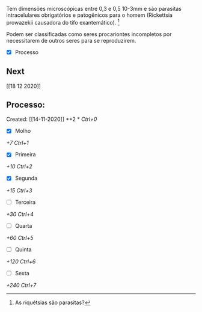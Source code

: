 Tem dimensões microscópicas entre 0,3 e 0,5 10-3mm e são parasitas intracelulares obrigatórios e patogênicos para o homem (Rickettsia prowazekii causadora do tifo exantemático). [^1]

[^1]: As riquétsias são parasitas?

Podem ser classificadas como seres procariontes incompletos por necessitarem de outros seres para se reproduzirem.

- [x] Processo 

## Next
[[18 12 2020]]
## Processo:
Created: [[14-11-2020]]
*+2 *  *Ctrl+0*
- [x] Molho  

*+7*  *Ctrl+1*

- [x] Primeira 

*+10*  *Ctrl+2*

- [x] Segunda

*+15*  *Ctrl+3*

- [ ] Terceira 

*+30*  *Ctrl+4*

- [ ] Quarta 

*+60*  *Ctrl+5*

- [ ] Quinta 

*+120*  *Ctrl+6*

- [ ] Sexta 

*+240*  *Ctrl+7*
